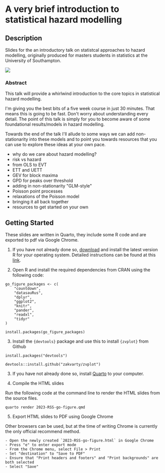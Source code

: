 # A very brief introduction to statistical hazard modelling

## Description 

Slides for the an introductory talk on statistcal approaches to hazard modelling, originally produced for masters students in statistics at the University of Southampton.

![]("images/preview.png")

### Abstract

This talk will provide a whirlwind introduction to the core topics in statistical hazard modelling. 

I'm giving you the best bits of a five week course in just 30 minutes. That means this is going to be fast. Don't worry about understanding every detail. The point of this talk is simply for you to become aware of some foundational results/models in hazard modelling. 

Towards the end of the talk I'll allude to some ways we can add non-stationarity into these models and to point you towards resources that you can use to explore these ideas at your own pace. 

- why do we care about hazard modelling?
- risk vs hazard
- from OLS to EVT
- ETT and UETT
- GEV for block maxima
- GPD for peaks over threshold 
- adding in non-stationarity "GLM-style"
- Poisson point processes
- relaxations of the Poisson model
- bringing it all back together
- resources to get started on your own

## Getting Started

These slides are written in Quarto, they include some R code and are exported to pdf via Google Chrome. 

1. If you have not already done so, [download](https://cran.r-project.org/) and install the latest version R for your operating system. Detailed instructions can be found at this [link](https://stat545.com/install.html).

2. Open R and install the required dependencies from CRAN using the following code: 

```
go_figure_packages <- c(
	"countdown",
	"datasauRus",
	"dplyr",
	"ggplot2",
	"knitr",
	"pander",
	"readxl",
	"tidyr"
)

install.packages(go_figure_packages)

```

3. Install the `{devtools}` package and use this to install  `{zvplot}` from Github 

```
install.packages("devtools")
```

```
devtools::install.github("zakvarty/zvplot")
```

3. If you have not already done so, install [Quarto](https://quarto.org/docs/get-started/) to your computer.

4. Compile the HTML slides

Run the following code at the command line to render the HTML slides from the source files. 

```
quarto render 2023-RSS-go-figure.qmd
```

5. Export HTML slides to PDF using Google Chrome

Other browsers can be used, but at the time of writing Chrome is currently the only official recommend method. 

	- Open the newly created `2023-RSS-go-figure.html` in Google Chrome
	- Press "e" to enter export mode 
	- From the Chrome menu, select File > Print
	- Set "destination" to "Save to PDF"
	- Ensure that "Print headers and footers" and "Print backgrounds" are both selected
	- Select "Save" 